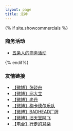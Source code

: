 ```yaml
---
layout: page
title: 走神
---
```


{% if site.showcommercials %}

### 商务活动

* [五条人的商务活动](commercials.html)

{% endif%}

### 友情链接

* [【微博】张晓舟](https://weibo.com/u/1225963240)
* [【微博】邱大立](https://weibo.com/u/1401652784)
* [【微博】老丹](https://weibo.com/p/1004061928451803)
* [【微博】梅卡德尔乐队](https://weibo.com/mercader)
* [【微博】BADHEAD厂牌](https://weibo.com/p/1006067391206072)
* [【微博】旧天堂阿飞](https://weibo.com/oldheaven)
* [【电台】行走的耳朵](https://www.lizhi.fm/user/395219)
